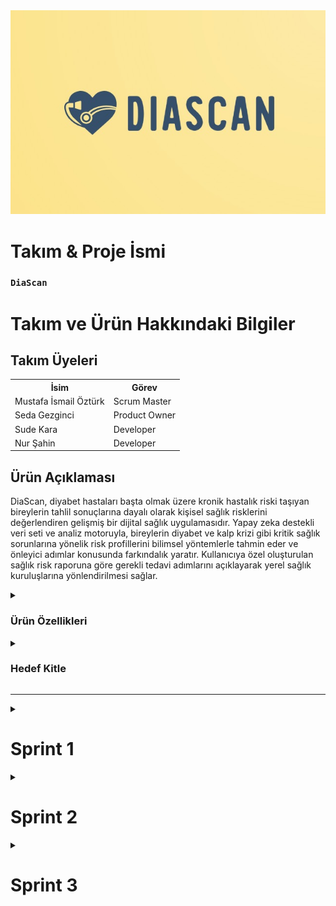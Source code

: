 
<html>
<body>
<img src="screenshots/logo.jpeg" style="max-width: 100%; height: auto;">

# **Takım & Proje İsmi**

### **`DiaScan`**

# Takım ve Ürün Hakkındaki Bilgiler

  ## Takım Üyeleri

  <table>
    <tr>
      <th>İsim</th>
      <th>Görev</th>
    </tr>
    <tr>
      <td>Mustafa İsmail Öztürk</td>
      <td>Scrum Master</td>
    </tr>
    <tr>
      <td>Seda Gezginci</td>
      <td>Product Owner</td>
    </tr>
    <tr>
      <td>Sude Kara</td>
      <td>Developer</td>
    </tr>
    <tr>
      <td>Nur Şahin</td>
      <td>Developer</td>
    </tr>
  
  </table>

  
  
  
  
  
  
  
  ## Ürün Açıklaması
  DiaScan, diyabet hastaları başta olmak üzere kronik hastalık riski taşıyan bireylerin tahlil sonuçlarına dayalı olarak kişisel sağlık risklerini değerlendiren gelişmiş bir dijital sağlık uygulamasıdır. Yapay zeka destekli veri seti ve analiz motoruyla, bireylerin diyabet ve kalp krizi gibi kritik sağlık sorunlarına yönelik risk profillerini bilimsel yöntemlerle tahmin eder ve önleyici adımlar konusunda farkındalık yaratır. Kullanıcıya özel oluşturulan sağlık risk raporuna göre gerekli tedavi adımlarını açıklayarak yerel sağlık kuruluşlarına yönlendirilmesi sağlar.

  <details>
    <summary><h3>Ürün Özellikleri</h3></summary>

  <h2>Akıllı Tahlil Verisi Analizi:</h2>
    <p>Kan şekeri, HbA1c, kolesterol düzeyleri, tansiyon gibi medikal tahlil sonuçlarını detaylı analiz eder.</p>

  <h2>Hastalık Risk Skoru Hesaplama:</h2>
    <p>Yapay zeka algoritmaları ile kalp krizi, felç, böbrek yetmezliği gibi komplikasyonlara yönelik kişisel risk skorları üretir.</p>

  <h2>Zaman İçinde Değişim Takibi:</h2>
    <p>Kullanıcının düzenli sağlık verilerini kıyaslayarak, risk faktörlerindeki olumlu ya da olumsuz gelişmeleri gösterir.</p>

  <h2>Öneri ve Uyarı Sistemi:</h2>
    <p>Risk seviyesi yüksek çıktığında kullanıcıyı bilgilendirir ve yaşam tarzı değişikliği, doktor görüşmesi gibi önerilerde bulunur.</p>

  <h2>Güvenli Veri Saklama ve Gizlilik:</h2>
    <p>Sağlık verileri şifreli olarak saklanır ve kullanıcı onayı olmadan üçüncü kişilerle paylaşılmaz.</p>

  </details>

  <details>
    <summary><h3>Hedef Kitle</h3></summary>
    <p>DiaScan, sağlık verilerini bilinçli şekilde yönetmek isteyen bireyler için geliştirilmiş kapsamlı bir analiz uygulamasıdır. Özellikle Tip 1 ve Tip 2 diyabet hastalarının kan şekeri, HbA1c gibi değerlerini takip ederek hastalıklarını daha iyi yönetmelerine yardımcı olurken, kalp krizi ve böbrek yetmezliği gibi komplikasyonlara karşı kişiye özel risk skorları sunar. Ailesinde kronik hastalık öyküsü bulunan ya da yaşam tarzı nedeniyle risk altında olduğunu düşünen bireyler için erken uyarı sistemiyle önemli bir rehberdir. Henüz tanı konulmamış ancak sağlık verilerini yorumlamakta zorlanan bireyler de tahlil sonuçlarını sade ve anlaşılır grafiklerle değerlendirme fırsatı bulur. Sağlık profesyonelleri ise hastalarının verilerini daha etkin izleyebilir ve risk analizlerini dijital ortamda hastalarıyla paylaşarak danışan takibini kolaylaştırabilir. Kısacası, ister mevcut bir rahatsızlığı olsun, ister sağlığını koruma bilinciyle hareket eden biri olsun, DiaScan herkesin sağlık yönetiminde bilinçli adımlar atmasını destekleyen güvenilir bir yol arkadaşıdır.</p>
  </details>

  --- 

  <details>
    <summary><h1>Sprint 1</h1></summary>


  <details>
    <summary><h3>Sprint 1 - Google Collab Link</h3></summary>
  <table style="width: 100%;">
    <tr>
      <td colspan="4" style="text-align: center;"><a href="https://colab.research.google.com/drive/1rtukOjivKSLa3CVLPMKQJGOUScvI5B1_?usp=sharing">Collab Linki</a></td>
  </table>
  </details>

  <details>
    <summary><h3>Sprint 1 - Daily Scrum</h3></summary>
  <table style="width: 100%;">
    <tr>
      <td colspan="1" style="width: 25%;"><img src="screenshots/1.png" style="max-width: 100%; height: auto;"></td>
    </tr>
    <tr>
      <td colspan="4"><img src="screenshots/2.png" style="max-width: 100%; height: auto;"></td>
    </tr>
    <tr>
      <td colspan="4"><img src="screenshots/3.png" style="max-width: 100%; height: auto;"></td>
    </tr>
    <tr>
      <td colspan="4"><img src="screenshots/4.png" style="max-width: 100%; height: auto;"></td>
    </tr>
  </table>
  </details>

**Sprint Notları**:

    - Daily Scrum toplantılarını yapmak için 'Google Meet' tercih edildi.
    
    - Veri setlerini düzenlemek ve eğitmek için 'Google Collab' tercih edildi.

    - Proje yönetimi için 'Jira' programı tercih edildi.

    - UI dizaynı için 'Figma' programı tercih edildi.

    - Web ve mobil platform tercih edildi.

    - Mobil geliştirme için Flutter tercih edildi. 

    - Uygulama veri tabanı için 'Firebase' tercih edildi.
    
  - **Sprint için Belirlenen Toplam Puan**: 120 puan
  - **Tamamlanan Puan**: `(120 puan tamamlandı)`
  - **Sprint Tamamlama Mantığı**: Sprint görevleri ekip içinde eşit şekilde dağıtıldı ve her bir görev 20 puan olmak üzere toplam 6 görev tamamlandı.
  
  - **Sprint Review:**
    - Birinci Sprint için ağırlıklı olarak veri setleri üzerine çalıştık.
    - Kaggle üzerinden diyabet hastalarının kan analizi verileri içeren veri setleri bulduk.
    - Yeteneklerimize göre kod yazma, tasarım ve makine öğrenimi kısımlarının kimde olması gerektiğine karar verdik.
    - Sprint için 2 görev belirledik ve yaşanan tüm aksaklıklara rağmen başarılı şekilde tüm görevleri tamamladık.
    - Projemizin hedef kitlesini ve çalışma mantığını net şekilde belirledik.
  
  - **Sprint Retrospective:**
    - İkinci Sprint için ağırlıklı olarak web ve uygulama tasarımı üzerine çalışmaya karar verdik .
    - Daily Scrum toplantıları sürekli aksıyor, saatlerimizi müsaitlik durumlarına göre düzenlemeliyiz
    - Kod yazamayanların iş yükünü takım içinde daha dengeli paylaştırmalıyız.
 </details>

 <details>
    <summary><h1>Sprint 2</h1></summary>
 <a href="https://miro.com/app/board/uXjVJcKGRqU=/?share_link_id=163986261049">Miro Board Linki</a>

  <details>
    <summary><h3>Sprint 2 - Miro Board Screen Shots</h3></summary>
  <table style="width: 100%;">
    <tr>
      <td colspan="1" style="width: 25%;"><img src="screenshots/miro1.jpeg" style="max-width: 100%; height: auto;"></td>
    </tr>
    <tr>
      <td colspan="4"><img src="screenshots/miro2.jpeg" style="max-width: 100%; height: auto;"></td>
    </tr>
  </table>
  </details>

  <details>
    <summary><h3>Sprint 2 - Daily Scrum Screen Shots</h3></summary>
  <table style="width: 100%;">
    <tr>
      <td colspan="1" style="width: 25%;"><img src="screenshots/daily1.png" style="max-width: 100%; height: auto;"></td>
    </tr>
    <tr>
      <td colspan="4"><img src="screenshots/daily2.png" style="max-width: 100%; height: auto;"></td>
    </tr>
    <tr>
      <td colspan="4"><img src="screenshots/daily3.png" style="max-width: 100%; height: auto;"></td>
    </tr>
  </table>
  </details>

**Sprint Notları**:

    - Diyabet hastalığının modeli geliştirilmiştir.
    
    - Hastanın Pedigree değeri direkt değer olarak alınamayacağından pedigree için ayriyeten bir model kurulmuştur.

    - Ürünün mobil uygulaması için Flutter’dan çalışmalara başlanmıştır.

    - Ürünün web sitesi için çalışmalara başlanmıştır.
    
    
  - **Sprint için Belirlenen Toplam Puan**: 100 puan
  - **Tamamlanan Puan**: `(100 puan tamamlandı)`
  - **Sprint Tamamlama Mantığı**: Sprint görevleri ekip içinde eşit şekilde dağıtıldı ve her bir görev 20 puan olmak üzere toplam 5 görev tamamlandı.
  
  - **Sprint Review:**
    - İkinci sprint için ağırlıklı yapay zeka modeli geliştirilmesi için çalışıldı.
    - Birinci sprinte göre ekip halinde daha aktif çalışıldı.
    - Bir üye iletişimi kesti ve 4 kişi kaldık.
    - Web ve mobil için frontend çalışmalarına başlandı.
  
  - **Sprint Retrospective:**
    - Üçüncü Sprint için ağırlıklı olarak web ve uygulama tasarımı üzerine çalışmaya karar verdik .
    - Daily Scrum toplantıları artık aksamıyor, daha çok yazılı olarak iletişim kuruyoruz.
    - Artık backend geliştirmeye başlamalıyız.
 </details>
  </details>


   <details>
    <summary><h1>Sprint 3</h1></summary>
    <p>Product Backlog URL: <a href="https://miro.com/app/board/uXjVJcKGRqU=/?share_link_id=163986261049">Miro Board Linki</a> </p>


  <details>
    <summary><h3>Sprint 3 - Google Collab Link</h3></summary>
  <table style="width: 100%;">
    <tr>
      <td colspan="4" style="text-align: center;"><a href="https://colab.research.google.com/drive/1rtukOjivKSLa3CVLPMKQJGOUScvI5B1_?usp=sharing">Collab Linki</a></td>
  </table>
  </details>

  <details>
    <summary><h3>Sprint 3 - Daily Scrum</h3></summary>
  <table style="width: 100%;">
    <tr>
      <td colspan="1" style="width: 25%;"><img src="screenshots/sprint3_1.jpg" style="max-width: 100%; height: auto;"></td>
    </tr>
    <tr>
      <td colspan="4"><img src="screenshots/sprint3_2.jpg" style="max-width: 100%; height: auto;"></td>
    </tr>
    <tr>
      <td colspan="4"><img src="screenshots/sprint3_3.jpg" style="max-width: 100%; height: auto;"></td>
    </tr>
    <tr>
      <td colspan="4"><img src="screenshots/sprint3_4.jpg" style="max-width: 100%; height: auto;"></td>
    </tr>
  </table>
  </details>

<details>
    <summary><h3>Web Site Screenshot</h3></summary>
  <table style="width: 100%;">
    <tr>
      <td colspan="1" style="width: 25%;"><img src="screenshots/web_1.png" style="max-width: 100%; height: auto;"></td>
    </tr>
     <tr>
      <td colspan="2" style="width: 25%;"><img src="screenshots/web_2.png" style="max-width: 100%; height: auto;"></td>
    </tr>
     <tr>
      <td colspan="3" style="width: 25%;"><img src="screenshots/web_3.png" style="max-width: 100%; height: auto;"></td>
    </tr>
     <tr>
      <td colspan="4" style="width: 25%;"><img src="screenshots/web_4.png" style="max-width: 100%; height: auto;"></td>
    </tr>
     <tr>
      <td colspan="5" style="width: 25%;"><img src="screenshots/web_5.png" style="max-width: 100%; height: auto;"></td>
    </tr>
     <tr>
      <td colspan="6" style="width: 25%;"><img src="screenshots/web_6.png" style="max-width: 100%; height: auto;"></td>
    </tr>
   
  </table>
  </details>

<details>
    <summary><h3>App Screenshot</h3></summary>
  <table style="width: 100%;">
    <tr>
      <td colspan="1" style="width: 25%;"><img src="screenshots/mobile_app.png" style="max-width: 100%; height: auto;"></td>
    </tr>
   
  </table>
  </details>

**Sprint Notları**:

    - Mobil uygulamanın geliştirme süreci tamamlanmıştır.

    - Web sitesi için frontend çalışmaları başarıyla tamamlanmış, ancak backend entegrasyonu sırasında oluşan hata nedeniyle bazı sayfalar tam olarak çalıştırılamamıştır.

    - Ürün, belirli test verileri ile test edilerek kişiye özel diyet listesi oluşturuldu.

    - Web ve mobil uygulamanın kullanıcı arayüzü iyileştirmeleri yapılmış, kullanıcı deneyimi (UX) odaklı tasarım güncellemeleri uygulanmıştır.

    - Firebase ile kullanıcı kimlik doğrulama ve veri güvenliği için gerekli yapılandırmalar tamamlanmıştır.
    
  - **Sprint için Belirlenen Toplam Puan**: 100 puan
  - **Tamamlanan Puan**: `(80 puan tamamlandı)`
  - **Sprint Tamamlama Mantığı**: Sprint görevleri ekip içinde eşit şekilde dağıtıldı. Her bir görev 20 puan değerindeydi. 5 görevden 4'ü tamamlandı; web backend entegrasyonu sırasında yaşanan hata nedeniyle 1 görevde eksik kalındı.
  
  - **Sprint Review:**
    - Üçüncü sprintte, mobil uygulama ve web sitesi için hem frontend hem de backend geliştirme süreçleri tamamlandı.
    - Ürün, test verileriyle başarılı bir şekilde test edilerek kişiye özel diyet listesi oluşturuldu.
    - Ekip içi iletişim ve görev takibi daha düzenli hale geldi.
    - Firebase ile kullanıcı kimlik doğrulama ve veri güvenliği yapılandırmaları gerçekleştirildi.
    - Web backend entegrasyonu sırasında yaşanan teknik hata nedeniyle web üzerinden tam test sağlanamadı.
  
  - **Sprint Retrospective:**
    - Bu sprintte ekip içi görev paylaşımı ve iletişim önceki sprintlere göre daha dengeli ve verimliydi.
    - Daily Scrum toplantıları devam ediyor, daha çok yazılı olarak iletişim kuruyoruz.
    - Ancak web backend entegrasyonu sırasında yaşanan hata, test ve entegrasyon süreçlerinde daha fazla teknik koordinasyon gerektiğini ortaya koydu.
 </details>


